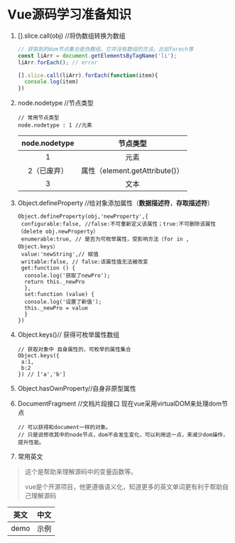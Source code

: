 # Vue源码学习准备知识

1. [].slice.call(obj) //将伪数组转换为数组

   ```javascript
   // 获取到的dom节点集合是伪数组，它并没有数组的方法，比如forech等
   const liArr = document.getElementsByTagName('li');
   liArr.forEach(); // error

   [].slice.call(liArr).forEach(function(item){
     console.log(item)
   })
   ```



2. node.nodetype //节点类型

   ```
   // 常用节点类型
   node.nodetype : 1 //元素
   ```

   | node.nodetype |            节点类型            |
   | :-----------: | :----------------------------: |
   |       1       |              元素              |
   |  2（已废弃）  | 属性（element.getAttribute()） |
   |       3       |              文本              |



3. Object.defineProperty //给对象添加属性（**数据描述符**，**存取描述符**）

   ```
   Object.defineProperty(obj,'newProperty',{
   	configurable:false, //false:不可重新定义该属性；true:不可删除该属性（delete obj.newProperty）
   	enumerable:true, // 是否为可枚举属性，受影响方法（for in , Object.keys）
   	value:'newString',// 赋值
   	writable:false, // false:该属性值无法被改变
   	get:function () {
     console.log('获取了newPro');
     return this._newPro
     },
     set:function (value) {
     console.log('设置了新值');
     this._newPro = value
     }
   })
   ```



4. Object.keys()// 获得可枚举属性数组

   ```
   // 获取对象中 自身属性的，可枚举的属性集合
   Object.keys({
   	a:1,
   	b:2
   }) // ['a','b']
   ```



5. Object.hasOwnProperty//自身非原型属性

6. DocumentFragment //文档片段接口  现在vue采用virtualDOM来处理dom节点

   ```
   // 可以获得和document一样的对象。
   // 只是说修改其中的node节点，dom不会发生变化，可以利用这一点，来减少dom操作，提升性能。
   ```


7. 常用英文
> 这个是帮助来理解源码中的变量函数等。
>
> vue是个开源项目，他更遵循语义化，知道更多的英文单词更有利于帮助自己理解源码



| 英文 |            中文            |
   | :-----------: | :----------------------------: |
   |       demo       |              示例              |
